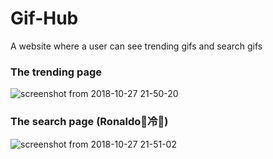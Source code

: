 # Gif-Hub
A website where a user can see trending gifs and search gifs
### The trending page
![screenshot from 2018-10-27 21-50-20](https://user-images.githubusercontent.com/40211183/47608215-cac61800-da32-11e8-823a-95db6c9b8781.png)
### The search page (Ronaldo冷)
![screenshot from 2018-10-27 21-51-02](https://user-images.githubusercontent.com/40211183/47608186-791d8d80-da32-11e8-929f-ffb64c9ab37b.png)
